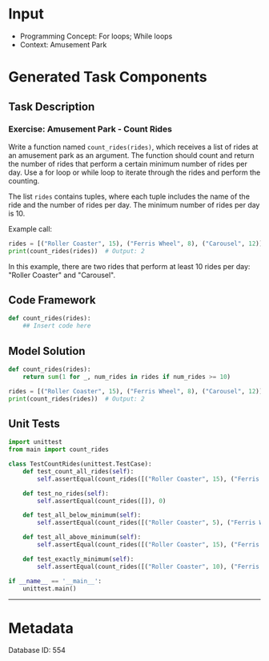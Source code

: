 # Input
- Programming Concept: For loops; While loops
- Context: Amusement Park

# Generated Task Components
## Task Description
### Exercise: Amusement Park - Count Rides

Write a function named `count_rides(rides)`, which receives a list of rides at an amusement park as an argument. The function should count and return the number of rides that perform a certain minimum number of rides per day. Use a for loop or while loop to iterate through the rides and perform the counting.

The list `rides` contains tuples, where each tuple includes the name of the ride and the number of rides per day. The minimum number of rides per day is 10.

Example call:
```python
rides = [("Roller Coaster", 15), ("Ferris Wheel", 8), ("Carousel", 12)]
print(count_rides(rides))  # Output: 2
```

In this example, there are two rides that perform at least 10 rides per day: "Roller Coaster" and "Carousel".

## Code Framework
```python
def count_rides(rides):
    ## Insert code here
```

## Model Solution
```python
def count_rides(rides):
    return sum(1 for _, num_rides in rides if num_rides >= 10)

rides = [("Roller Coaster", 15), ("Ferris Wheel", 8), ("Carousel", 12)]
print(count_rides(rides))  # Output: 2
```

## Unit Tests
```python
import unittest
from main import count_rides

class TestCountRides(unittest.TestCase):
    def test_count_all_rides(self):
        self.assertEqual(count_rides([("Roller Coaster", 15), ("Ferris Wheel", 8), ("Carousel", 12)]), 2)

    def test_no_rides(self):
        self.assertEqual(count_rides([]), 0)

    def test_all_below_minimum(self):
        self.assertEqual(count_rides([("Roller Coaster", 5), ("Ferris Wheel", 3), ("Carousel", 2)]), 0)

    def test_all_above_minimum(self):
        self.assertEqual(count_rides([("Roller Coaster", 15), ("Ferris Wheel", 18), ("Carousel", 12)]), 3)

    def test_exactly_minimum(self):
        self.assertEqual(count_rides([("Roller Coaster", 10), ("Ferris Wheel", 10), ("Carousel", 10)]), 3)

if __name__ == '__main__':
    unittest.main()
```
___
# Metadata
Database ID: 554
